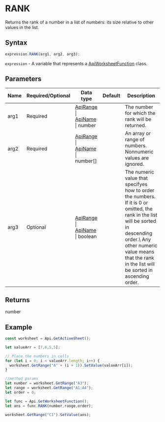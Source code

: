 # RANK

Returns the rank of a number in a list of numbers: its size relative to other values in the list.

## Syntax

```javascript
expression.RANK(arg1, arg2, arg3);
```

`expression` - A variable that represents a [ApiWorksheetFunction](../ApiWorksheetFunction.md) class.

## Parameters

| **Name** | **Required/Optional** | **Data type** | **Default** | **Description** |
| ------------- | ------------- | ------------- | ------------- | ------------- |
| arg1 | Required | [ApiRange](../../ApiRange/ApiRange.md) \| [ApiName](../../ApiName/ApiName.md) \| number |  | The number for which the rank will be returned. |
| arg2 | Required | [ApiRange](../../ApiRange/ApiRange.md) \| [ApiName](../../ApiName/ApiName.md) \| number[] |  | An array or range of numbers. Nonnumeric values are ignored. |
| arg3 | Optional | [ApiRange](../../ApiRange/ApiRange.md) \| [ApiName](../../ApiName/ApiName.md) \| boolean |  | The numeric value that specifyes how to order the numbers. If it is 0 or omitted, the rank in the list will be sorted in descending order.\ Any other numeric value means that the rank in the list will be sorted in ascending order. |

## Returns

number

## Example



```javascript editor-
const worksheet = Api.GetActiveSheet();

let valueArr = [7,6,5,5];

// Place the numbers in cells
for (let i = 0; i < valueArr.length; i++) {
  worksheet.GetRange("A" + (i + 1)).SetValue(valueArr[i]);
}

//method params
let number = worksheet.GetRange("A3");
let range = worksheet.GetRange("A1:A4");
let order = 0;

let func = Api.GetWorksheetFunction();
let ans = func.RANK(number,range,order); 

worksheet.GetRange("C1").SetValue(ans);

```

